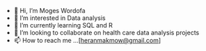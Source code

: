 - 👋 Hi, I’m Moges Wordofa
- 👀 I’m interested in Data analysis
- 🌱 I’m currently learning SQL and R 
- 💞️ I’m looking to collaborate on health care data analysis projects
- 📫 How to reach me ...[heranmakmow@gmail.com]
  

<!---
MogesW/MogesW is a ✨ special ✨ repository because its `README.md` (this file) appears on your GitHub profile.
You can click the Preview link to take a look at your changes.
--->
